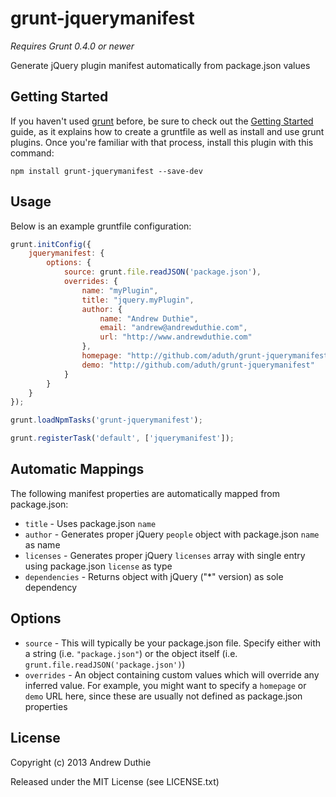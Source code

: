 # grunt-jquerymanifest

*Requires Grunt 0.4.0 or newer*

Generate jQuery plugin manifest automatically from package.json values

## Getting Started

If you haven't used [grunt](http://gruntjs.com/) before, be sure to check out the [Getting Started](https://github.com/gruntjs/grunt/blob/devel/docs/getting_started.md) guide, as it explains how to create a gruntfile as well as install and use grunt plugins. Once you're familiar with that process, install this plugin with this command:

```shell
npm install grunt-jquerymanifest --save-dev
```

## Usage

Below is an example gruntfile configuration:

```javascript
grunt.initConfig({
    jquerymanifest: {
        options: {
            source: grunt.file.readJSON('package.json'),
            overrides: {
                name: "myPlugin",
                title: "jquery.myPlugin",
                author: {
                    name: "Andrew Duthie",
                    email: "andrew@andrewduthie.com",
                    url: "http://www.andrewduthie.com"
                },
                homepage: "http://github.com/aduth/grunt-jquerymanifest",
                demo: "http://github.com/aduth/grunt-jquerymanifest"
            }
        }
    }
});

grunt.loadNpmTasks('grunt-jquerymanifest');

grunt.registerTask('default', ['jquerymanifest']);

```

## Automatic Mappings

The following manifest properties are automatically mapped from package.json:

* `title` - Uses package.json `name`
* `author` - Generates proper jQuery `people` object with package.json `name` as name
* `licenses` - Generates proper jQuery `licenses` array with single entry using package.json `license` as type
* `dependencies` - Returns object with jQuery ("*" version) as sole dependency

## Options

* `source` - This will typically be your package.json file. Specify either with a string (i.e. `"package.json"`) or the object itself (i.e. `grunt.file.readJSON('package.json')`)
* `overrides` - An object containing custom values which will override any inferred value. For example, you might want to specify a `homepage` or `demo` URL here, since these are usually not defined as package.json properties

## License

Copyright (c) 2013 Andrew Duthie

Released under the MIT License (see LICENSE.txt)
